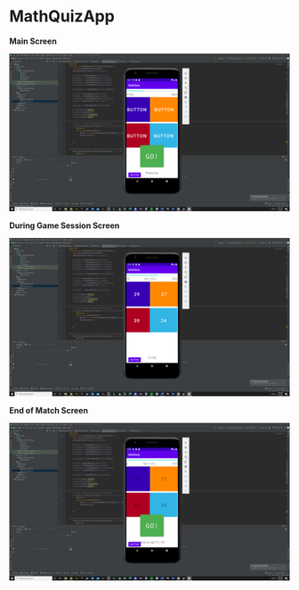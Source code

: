 # MathQuizApp

**Main Screen**

![Main Screen](MathQuiz%20Main%20Screen.png)

**During Game Session Screen**

![During Game](MathQuiz%20During%20Game%20Screen.png)

**End of Match Screen**

![End of Match](MathQuiz%20End%20of%20Game%20Screen.png)
